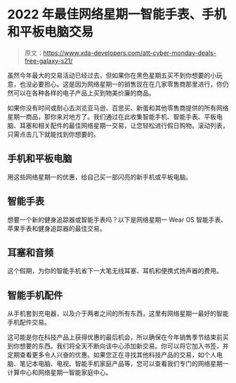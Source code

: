 # 2022 年最佳网络星期一智能手表、手机和平板电脑交易

> 原文：<https://www.xda-developers.com/att-cyber-monday-deals-free-galaxy-s21/>

虽然今年最大的交易活动已经过去，但如果你在黑色星期五买不到你想要的小玩意，也没必要担心。这是因为网络星期一的销售现在在几家零售商那里进行，你仍然可以在各种各样的电子产品上买到物美价廉的商品。

如果你没有时间或耐心去浏览亚马逊、百思买、新蛋和其他零售商提供的所有网络星期一商品，那你来对地方了。我们通过在此收集智能手机、智能手表、平板电脑、耳塞和相关配件的最佳网络星期一交易，让您轻松进行假日购物。滚动列表，只需点击几下就能找到你想要的。

## 手机和平板电脑

用这些网络星期一的优惠，给自己买一部闪亮的新手机或平板电脑。

## 智能手表

想要一个新的健身追踪器或智能手表吗？以下是网络星期一 Wear OS 智能手表、苹果手表和健身追踪器的最佳交易。

## 耳塞和音频

这个假期，为你的智能手机省下一大笔无线耳塞、耳机和便携式扬声器的费用。

## 智能手机配件

从手机套到充电器，以及介于两者之间的所有东西，这里有网络星期一最好的智能手机配件交易。

这可能是你在科技产品上获得优惠的最后机会，所以确保在今年销售季节结束前买到你想要的东西。我们将全天不断向该中心添加新交易。你可以将它加入书签，并定期查看更多令人兴奋的优惠。如果您正在寻找其他科技产品的交易，如个人电脑、笔记本电脑、电视、智能手机家庭产品等，您可以查看我们专门的网络星期一计算中心和网络星期一智能家庭中心。